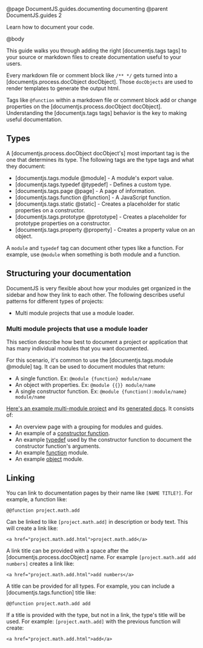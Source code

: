 @page DocumentJS.guides.documenting documenting
@parent DocumentJS.guides 2

Learn how to document your code.

@body

This guide walks you through adding the right [documentjs.tags tags] to your source
or markdown files to create documentation useful to your users.  

Every markdown file or comment block like `/** */` gets turned into 
a [documentjs.process.docObject docObject].  Those `docObjects` are used to render templates
to generate the output html.  

Tags like `@function` within a markdown file or comment block add or change
properties on the [documentjs.process.docObject docObject].  Understanding
the [documentjs.tags tags] behavior is the key to making useful documentation.

## Types

A [documentjs.process.docObject docObject's] most important tag is the one that determines its
type.  The following tags are the type tags and what they document:

 - [documentjs.tags.module @module] - A module's export value.
 - [documentjs.tags.typedef @typedef] - Defines a custom type.
 - [documentjs.tags.page @page] - A page of information.
 - [documentjs.tags.function @function] - A JavaScript function.
 - [documentjs.tags.static @static] - Creates a placeholder for static properties on a constructor.
 - [documentjs.tags.prototype @prototype] - Creates a placeholder for prototype properties on a constructor.
 - [documentjs.tags.property @property] - Creates a property value on an object.

A `module` and `typedef` tag can document other types like a function.  For example,
use `@module` when something is both module and a function.

## Structuring your documentation

DocumentJS is very flexible about how your modules get organized in the sidebar and how they
link to each other. The following describes useful patterns for different types of projects:

 - Multi module projects that use a module loader.

### Multi module projects that use a module loader

This section describe how best to document a project or application that
has many individual modules that you want documented.

For this scenario, it's common to use the [documentjs.tags.module @module] tag. It can be used
to document modules that return:

 - A single function. Ex: `@module {function} module/name`
 - An object with properties. Ex: `@module {{}} module/name`
 - A single constructor function. Ex: `@module {function():module/name} module/name`

[Here's an example multi-module project](https://github.com/bitovi/documentjs/tree/master/examples/multi) 
and its [generated docs](../examples/multi/index.html).  It consists of:

 - An overview page with a grouping for modules and guides.
 - An example of a [constructor function](examples/multi/multi|lib|graph.html).
 - An example [typedef](../examples/multi/multi|lib|graph.graphData.html) used by the constructor function
   to document the constructor function's arguments.
 - An example [function](../examples/multi/multi|util|add.html) module.
 - An example [object](../multi/multi|util|date-helpers.html) module.

## Linking

You can link to documentation pages by their name like `[NAME TITLE?]`.  For example, a
function like:

    @@function project.math.add
    
Can be linked to like `[project.math.add]` in description or body text.  This will create a link like:

    <a href="project.math.add.html">project.math.add</a>
    
A link title can be provided with a space after the [documentjs.process.docObject] name.
For example `[project.math.add add numbers]` creates a link like:

    <a href="project.math.add.html">add numbers</a>

A title can be provided for all types.  For example, you can include a [documentjs.tags.function] title
like:

    @@function project.math.add add
    
If a title is provided with the type, but not in a link, the type's title will be used.  For example:
`[project.math.add]` with the previous function will create:

    <a href="project.math.add.html">add</a>





